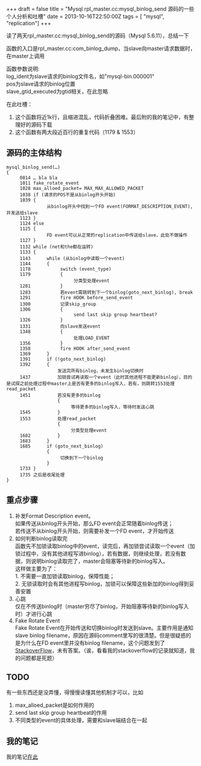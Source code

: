 +++
draft = false
title = "Mysql rpl_master.cc:mysql_binlog_send 源码的一些个人分析和吐槽"
date = 2013-10-16T22:50:00Z
tags = [ "mysql", "replication"]
+++

读了两天rpl_master.cc:mysql_binlog_send的源码（Mysql 5.6.11），总结一下

函数的入口是rpl_master.cc:com_binlog_dump，当slave向master请求数据时，在master上调用

函数参数说明: <br/>log_ident为slave请求的binlog文件名，如"mysql-bin.000001"<br/>pos为slave请求的binlog位置<br/>slave_gtid_executed为gtid相关，在此忽略

在此吐槽：

1. 这个函数将近1k行，且缩进混乱，代码折叠困难。最后附的我的笔记中，有整理好的源码下载
2. 这个函数有两大段近百行的重复代码（1179 & 1553）

源码的主体结构
---

```
mysql_binlog_send(…)
{
     0814 … bla bla
     1011 fake_rotate_event
     1028 max_alloed_packet= MAX_MAX_ALLOWED_PACKET
     1038 if (请求的POS不是从binlog开头开始)
     1039 {
               从binlog开头中找到一个FD event(FORMAT_DESCRIPTION_EVENT), 并发送给slave
     1123 }
     1124 else
     1125 {
               FD event可以从正常的replication中传送给slave，此处不做操作
     1127 }
     1132 while (net和the都在运转)
     1133 {
     1143      while (从binlog中读取一个event)
     1144      {
     1178           switch (event_type)
     1179           {
                         分类型处理event
     1281           }
     1283           若event需跳转到下一个binlog(goto_next_binlog), break
     1291           fire HOOK before_send_event
     1300           记录skip_group
     1306           {
                         send last skip group heartbeat?
     1326           }
     1331           向slave发送event
     1348           {
                         处理LOAD_EVENT
     1356           }
     1358           fire HOOK after_send_event
     1369      }
     1391      if (!goto_next_binlog)
     1392      {
                   发送完所有binlog，未发生binlog切换时
     1437          加锁尝试再读取一个event（此时其他进程不能更新binlog），目的是试探之前处理过程中master上是否有更多的binlog写入，若有，则跳转1553处理read_packet
     1451          若没有更多的binlog 
                   {
                        等待更多的binlog写入，等待时发送心跳
     1545          }
     1553          处理read_packet
                   {                         
                        分类型处理event
     1682          }
     1683      }
     1685      if (goto_next_binlog)
               {
                    切换到下一个binlog
               }
     1733 }
     1735 之后是收尾处理
}
```

重点步骤
---

1. 补发Format Description event。<br/>如果传送从binlog开头开始，那么FD event会正常随着binlog传送；<br/>若传送不从binlog开头开始，则需要补发一个FD event，才开始传送
2. 如何判断binlog读取完<br/>函数先不加锁读取binlog中的event，读完后，再加锁尝试读取一个event（加锁过程中，没有其他进程写进binlog），若有数据，则继续处理，若没有数据，则说明binlog读取完了，master会阻塞等待新的binlog写入。<br/>这样做主要为了：<br/>1. 不需要一直加锁读取binlog，保障性能；<br/>2. 无锁读取时会有其他进程写binlog，加锁可以保障这些新加的binlog得到妥善安置
3. 心跳<br/>仅在不传送binlog时（master穷尽了binlog，开始阻塞等待新的binlog写入时）才进行心跳
4. Fake Rotate Event<br/>Fake Rotate Event在开始传送和切换binlog时发送到slave。主要作用是通知slave binlog filename，原因在源码comment里写的很清楚。但是很疑惑的是为什么在FD event里并没有binlog filename，这个问题发到了[StackoverFlow](http://stackoverflow.com/questions/19375951/in-mysql-replication-why-format-description-event-doesnt-include-binlogs-name)，未有答案。（诶，看看我的stackoverflow的记录就知道，我的问题都是死题）

TODO
---

有一些东西还是没弄懂，得慢慢读懂其他机制才可以，比如

1. max_alloed_packet是如何作用的
2. send last skip group heartbeat的作用
3. 不同类型的event的具体处理，需要和slave端结合在一起

我的笔记
---

我的笔记[在此](https://app.yinxiang.com/shard/s11/sh/f23e9619-9c3d-47f5-a911-8945d0ee02a5/f4eb8539fb2f99e1481496c994b2c270)